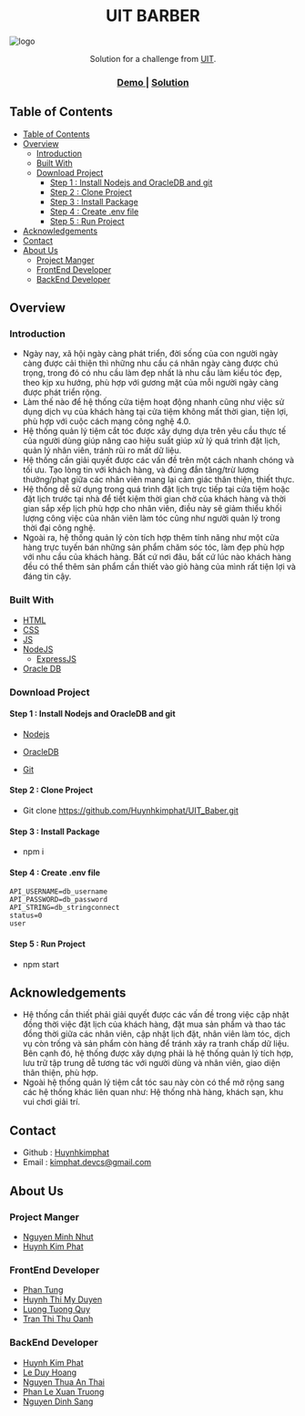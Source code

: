 <h1 align="center">UIT BARBER</h1>

![logo](https://user-images.githubusercontent.com/30569818/113259711-a2bffa80-92f7-11eb-8771-304248752a41.jpg)

<div align="center">
   Solution for a challenge from  <a href="https://www.uit.edu.vn/" target="_blank">UIT</a>.
</div>

<div align="center">
  <h3>
    <a href="">
      Demo
    </a>
    <span> | </span>
    <a href="https://github.com/Huynhkimphat/">
      Solution
    </a>
  </h3>
</div>
<!-- TABLE OF CONTENTS -->

## Table of Contents

- [Table of Contents](#table-of-contents)
- [Overview](#overview)
  - [Introduction](#introduction)
  - [Built With](#built-with)
  - [Download Project](#download-project)
    - [Step 1 : Install Nodejs and OracleDB and git](#step-1--install-nodejs-and-oracledb-and-git)
    - [Step 2 : Clone Project](#step-2--clone-project)
    - [Step 3 : Install Package](#step-3--install-package)
    - [Step 4 : Create .env file](#step-4--create-env-file)
    - [Step 5 : Run Project](#step-5--run-project)
- [Acknowledgements](#acknowledgements)
- [Contact](#contact)
- [About Us](#about-us)
  - [Project Manger](#project-manger)
  - [FrontEnd Developer](#frontend-developer)
  - [BackEnd Developer](#backend-developer)

## Overview

### Introduction

- Ngày nay, xã hội ngày càng phát triển, đời sống của con người ngày càng được cải thiện thì những nhu cầu cá nhân ngày càng được chú trọng, trong đó có nhu cầu làm đẹp nhất là nhu cầu làm kiểu tóc đẹp, theo kịp xu hướng, phù hợp với gương mặt của mỗi người ngày càng được phát triển rộng.
- Làm thế nào để hệ thống cửa tiệm hoạt động nhanh cũng như việc sử dụng dịch vụ của khách hàng tại cửa tiệm không mất thời gian, tiện lợi, phù hợp với cuộc cách mạng công nghệ 4.0.
- Hệ thống quản lý tiệm cắt tóc được xây dựng dựa trên yêu cầu thực tế của người dùng giúp nâng cao hiệu suất giúp xử lý quá trình đặt lịch, quản lý nhân viên, tránh rủi ro mất dữ liệu.
- Hệ thống cần giải quyết được các vấn đề trên một cách nhanh chóng và tối ưu. Tạo lòng tin với khách hàng, và đúng đắn tăng/trừ lương thưởng/phạt giữa các nhân viên mang lại cảm giác thân thiện, thiết thực.
- Hệ thống dễ sử dụng trong quá trình đặt lịch trực tiếp tại cửa tiệm hoặc đặt lịch trước tại nhà để tiết kiệm thời gian chờ của khách hàng và thời gian sắp xếp lịch phù hợp cho nhân viên, điều này sẽ giảm thiểu khối lượng công việc của nhân viên làm tóc cũng như người quản lý trong thời đại công nghệ.
- Ngoài ra, hệ thống quản lý còn tích hợp thêm tính năng như một cửa hàng trực tuyến bán những sản phẩm chăm sóc tóc, làm đẹp phù hợp với nhu cầu của khách hàng. Bất cứ nơi đâu, bất cứ lúc nào khách hàng đều có thể thêm sản phẩm cần thiết vào giỏ hàng của mình rất tiện lợi và đáng tin cậy.
### Built With

- [HTML](https://en.wikipedia.org/wiki/HTML)
- [CSS](https://en.wikipedia.org/wiki/CSS) 
- [JS](https://en.wikipedia.org/wiki/JavaScript)
- [NodeJS](https://en.wikipedia.org/wiki/Node.js)
  - [ExpressJS](https://en.wikipedia.org/wiki/Express.js)
- [Oracle DB](https://en.wikipedia.org/wiki/Oracle_Database)
### Download Project
#### Step 1 : Install Nodejs and OracleDB and git
- [Nodejs](https://nodejs.org/en/)

- [OracleDB](https://www.oracle.com/database/technologies/)

- [Git](https://git-scm.com/)

#### Step 2 : Clone Project

- Git clone https://github.com/Huynhkimphat/UIT_Baber.git

#### Step 3 : Install Package
- npm i

#### Step 4 : Create .env file
    API_USERNAME=db_username
    API_PASSWORD=db_password
    API_STRING=db_stringconnect
    status=0
    user
  
#### Step 5 : Run Project
- npm start

## Acknowledgements

- Hệ thống cần thiết phải giải quyết được các vấn đề trong việc cập nhật đồng thời việc đặt lịch của khách hàng, đặt mua sản phẩm và thao tác đồng thời giữa các nhân viên, cập nhật lịch đặt, nhân viên làm tóc, dịch vụ còn trống và sản phẩm còn hàng để tránh xảy ra tranh chấp dữ liệu. Bên cạnh đó, hệ thống được xây dựng phải là hệ thống quản lý tích hợp, lưu trữ tập trung dễ tương tác với người dùng và nhân viên, giao diện thân thiện, phù hợp.
- Ngoài hệ thống quản lý tiệm cắt tóc sau này còn có thể mở rộng sang các hệ thống khác liên quan như: Hệ thống nhà hàng, khách sạn, khu vui chơi giải trí.

## Contact
- Github : [Huynhkimphat](https://github.com/Huynhkimphat)
- Email :   kimphat.devcs@gmail.com

## About Us
### Project Manger 
  - [Nguyen Minh Nhut]()
  - [Huynh Kim Phat](https://github.com/Huynhkimphat)
### FrontEnd Developer 
   - [Phan Tung](https://github.com/PhanTung-06)
   - [Huynh Thi My Duyen](https://github.com/HuynhThiMyDuyen/)
   - [Luong Tuong Quy](https://github.com/QuyLuong)
   - [Tran Thi Thu Oanh](https://github.com/thuoanh63)
### BackEnd Developer
- [Huynh Kim Phat](https://github.com/Huynhkimphat)
- [Le Duy Hoang](https://github.com/DyHon)
- [Nguyen Thua An Thai](https://github.com/thainta)
- [Phan Le Xuan Truong](https://github.com/XuanTruong2408)
- [Nguyen Dinh Sang](https://github.com/nguyendinhsang1609)
